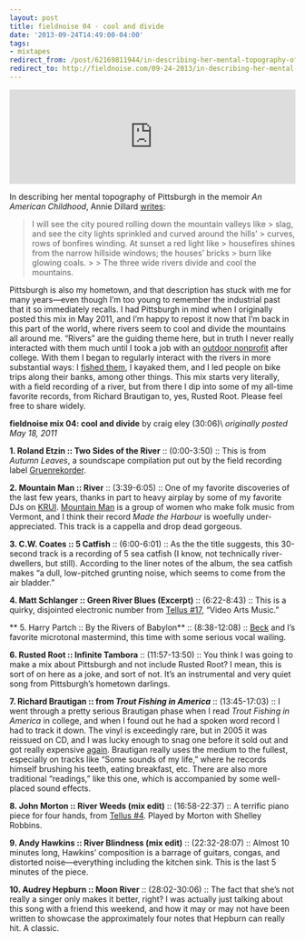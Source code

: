 ```yaml
---
layout: post 
title: fieldnoise 04 - cool and divide 
date: '2013-09-24T14:49:00-04:00' 
tags: 
- mixtapes 
redirect_from: /post/62169811944/in-describing-her-mental-topography-of-pittsburgh/
redirect_to: http://fieldnoise.com/09-24-2013/in-describing-her-mental-topography-of-pittsburgh.html
---
```


<iframe width="100%" height="166" scrolling="no" frameborder="no" src="https://w.soundcloud.com/player/?url=https%3A//api.soundcloud.com/tracks/112257899&amp;color=ff5500&amp;auto_play=false&amp;hide_related=false&amp;show_comments=true&amp;show_user=true&amp;show_reposts=false"></iframe>

In describing her mental topography of Pittsburgh in the memoir *An American Childhood*, Annie Dillard [writes](http://books.google.com/books?id=6OZqoZPDipsC&lpg=PA3&vq=cool%20and%20divide&pg=PA3%23v=onepage&q&f=false):

> I will see the city poured rolling down the mountain valleys like > slag, and see the city lights sprinkled and curved around the hills’ > curves, rows of bonfires winding. At sunset a red light like > housefires shines from the narrow hillside windows; the houses’ bricks > burn like glowing coals. > > The three wide rivers divide and cool the mountains.

Pittsburgh is also my hometown, and that description has stuck with me for many years—even though I’m too young to remember the industrial past that it so immediately recalls. I had Pittsburgh in mind when I originally posted this mix in May 2011, and I’m happy to repost it now that I’m back in this part of the world, where rivers seem to cool and divide the mountains all around me. “Rivers” are the guiding theme here, but in truth I never really interacted with them much until I took a job with an [outdoor nonprofit](http://www.ventureoutdoors.org/) after college. With them I began to regularly interact with the rivers in more substantial ways: I [fished them](http://d.pr/u3E7), I kayaked them, and I led people on bike trips along their banks, among other things. This mix starts very literally, with a field recording of a river, but from there I dip into some of my all-time favorite records, from Richard Brautigan to, yes, Rusted Root. Please feel free to share widely.

**fieldnoise mix 04: cool and divide** by craig eley (30:06)\ *originally posted May 18, 2011*

**1. Roland Etzin :: Two Sides of the River** :: (0:00-3:50) :: This is from *Autumn Leaves*, a soundscape compilation put out by the field recording label [Gruenrekorder](http://www.gruenrekorder.de/?page_id=218).

**2. Mountain Man :: River** :: (3:39-6:05) :: One of my favorite discoveries of the last few years, thanks in part to heavy airplay by some of my favorite DJs on [KRUI](http://krui.fm/). [Mountain Man](http://mountainman.bandcamp.com/) is a group of women who make folk music from Vermont, and I think their record *Made the Harbour* is woefully under-appreciated. This track is a cappella and drop dead gorgeous.

**3. C.W. Coates :: 5 Catfish** :: (6:00-6:01) :: As the the title suggests, this 30-second track is a recording of 5 sea catfish (I know, not technically river-dwellers, but still). According to the liner notes of the album, the sea catfish makes “a dull, low-pitched grunting noise, which seems to come from the air bladder.”

**4. Matt Schlanger :: Green River Blues (Excerpt)** :: (6:22-8:43) :: This is a quirky, disjointed electronic number from [Tellus \#17](http://www.ubu.com/sound/tellus_17.html), “Video Arts Music.”

** 5. Harry Partch :: By the Rivers of Babylon** :: (8:38-12:08) :: [Beck](http://stereogum.com/101791ew_beck_-_harry_partch/franchises/wheres-the-beef/) and I’s favorite microtonal mastermind, this time with some serious vocal wailing.

**6. Rusted Root :: Infinite Tambora** :: (11:57-13:50) :: You think I was going to make a mix about Pittsburgh and not include Rusted Root? I mean, this is sort of on here as a joke, and sort of not. It’s an instrumental and very quiet song from Pittsburgh’s hometown darlings.

**7. Richard Brautigan :: from *Trout Fishing in America*** :: (13:45-17:03) :: I went through a pretty serious Brautigan phase when I read *Trout Fishing in America* in college, and when I found out he had a spoken word record I had to track it down. The vinyl is exceedingly rare, but in 2005 it was reissued on CD, and I was lucky enough to snag one before it sold out and got really expensive [again](http://www.amazon.com/Listening-Richard-Brautigan/dp/B00078GHTIef=sr_1_1?ie=UTF8&s=music&qid=1305759782&sr=8-1). Brautigan really uses the medium to the fullest, especially on tracks like “Some sounds of my life,” where he records himself brushing his teeth, eating breakfast, etc. There are also more traditional “readings,” like this one, which is accompanied by some well-placed sound effects.

**8. John Morton :: River Weeds (mix edit)** :: (16:58-22:37) :: A terrific piano piece for four hands, from [Tellus \#4](http://www.ubu.com/sound/tellus_4.html). Played by Morton with Shelley Robbins.

**9. Andy Hawkins :: River Blindness (mix edit)** :: (22:32-28:07) :: Almost 10 minutes long, Hawkins’ composition is a barrage of guitars, congas, and distorted noise—everything including the kitchen sink. This is the last 5 minutes of the piece.

**10. Audrey Hepburn :: Moon River** :: (28:02-30:06) :: The fact that she’s not really a singer only makes it better, right? I was actually just talking about this song with a friend this weekend, and how it may or may not have been written to showcase the approximately four notes that Hepburn can really hit. A classic.

